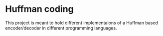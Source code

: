 # Huffman coding
This project is meant to hold different implementaions of a Huffman based encoder/decoder in different programming languages.
